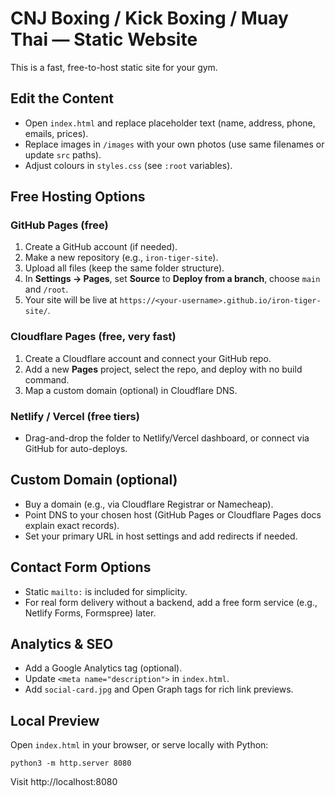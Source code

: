 # CNJ Boxing / Kick Boxing / Muay Thai — Static Website

This is a fast, free-to-host static site for your gym.

## Edit the Content
- Open `index.html` and replace placeholder text (name, address, phone, emails, prices).
- Replace images in `/images` with your own photos (use same filenames or update `src` paths).
- Adjust colours in `styles.css` (see `:root` variables).

## Free Hosting Options
### GitHub Pages (free)
1. Create a GitHub account (if needed).
2. Make a new repository (e.g., `iron-tiger-site`).
3. Upload all files (keep the same folder structure).
4. In **Settings → Pages**, set **Source** to **Deploy from a branch**, choose `main` and `/root`.
5. Your site will be live at `https://<your-username>.github.io/iron-tiger-site/`.

### Cloudflare Pages (free, very fast)
1. Create a Cloudflare account and connect your GitHub repo.
2. Add a new **Pages** project, select the repo, and deploy with no build command.
3. Map a custom domain (optional) in Cloudflare DNS.

### Netlify / Vercel (free tiers)
- Drag-and-drop the folder to Netlify/Vercel dashboard, or connect via GitHub for auto-deploys.

## Custom Domain (optional)
- Buy a domain (e.g., via Cloudflare Registrar or Namecheap).
- Point DNS to your chosen host (GitHub Pages or Cloudflare Pages docs explain exact records).
- Set your primary URL in host settings and add redirects if needed.

## Contact Form Options
- Static `mailto:` is included for simplicity.
- For real form delivery without a backend, add a free form service (e.g., Netlify Forms, Formspree) later.

## Analytics & SEO
- Add a Google Analytics tag (optional).
- Update `<meta name="description">` in `index.html`.
- Add `social-card.jpg` and Open Graph tags for rich link previews.

## Local Preview
Open `index.html` in your browser, or serve locally with Python:
```
python3 -m http.server 8080
```
Visit http://localhost:8080
